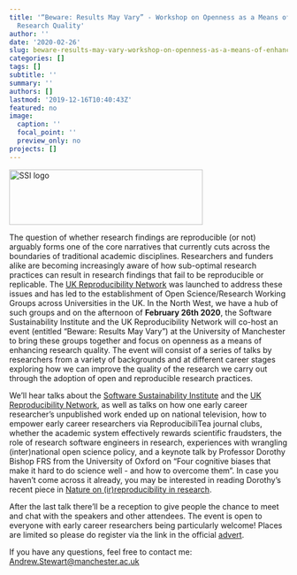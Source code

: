 ```yaml
---
title: '“Beware: Results May Vary” - Workshop on Openness as a Means of Enhancing
  Research Quality'
author: ''
date: '2020-02-26'
slug: beware-results-may-vary-workshop-on-openness-as-a-means-of-enhancing-research-quality
categories: []
tags: []
subtitle: ''
summary: ''
authors: []
lastmod: '2019-12-16T10:40:43Z'
featured: no
image:
  caption: ''
  focal_point: ''
  preview_only: no
projects: []
---
```


<img src="https://ajstewartlang.github.io/images/SSIFullColour.png" alt="SSI logo" title="SSI logo" width="350" height="100">

The question of whether research findings are reproducible (or not) arguably forms one of the core narratives that currently cuts across the boundaries of traditional academic disciplines.  Researchers and funders alike are becoming increasingly aware of how sub-optimal research practices can result in research findings that fail to be reproducible or replicable.  The [UK Reproducibility Network](https://www.bristol.ac.uk/psychology/research/ukrn/) was launched to address these issues and has led to the establishment of Open Science/Research Working Groups across Universities in the UK.  In the North West, we have a hub of such groups and on the afternoon of __February 26th 2020__, the Software Sustainability Institute and the UK Reproducibility Network will co-host an event (entitled “Beware: Results May Vary”) at the University of Manchester to bring these groups together and focus on openness as a means of enhancing research quality.  The event will consist of a series of talks by researchers from a variety of backgrounds and at different career stages exploring how we can improve the quality of the research we carry out through the adoption of open and reproducible research practices. 
 
We’ll hear talks about the [Software Sustainability Institute](https:www.software.ac.uk) and the [UK Reproducibility Network](https://www.bristol.ac.uk/psychology/research/ukrn/), as well as talks on how one early career researcher’s unpublished work ended up on national television, how to empower early career researchers via ReproducibiliTea journal clubs, whether the academic system effectively rewards scientific fraudsters, the role of research software engineers in research, experiences with wrangling (inter)national open science policy, and a keynote talk by Professor Dorothy Bishop FRS from the University of Oxford on “Four cognitive biases that make it hard to do science well - and how to overcome them”.  In case you haven’t come across it already, you may be interested in reading Dorothy’s recent piece in [Nature on (ir)reproducibility in research](https://www.nature.com/articles/d41586-019-01307-2).  
 
After the last talk there’ll be a reception to give people the chance to meet and chat with the speakers and other attendees.  The event is open to everyone with early career researchers being particularly welcome!  Places are limited so please do register via the link in the official [advert](https://software.ac.uk/beware-results-may-vary-workshop-openness-means-enhancing-research-quality).
 
If you have any questions, feel free to contact me: Andrew.Stewart@manchester.ac.uk


